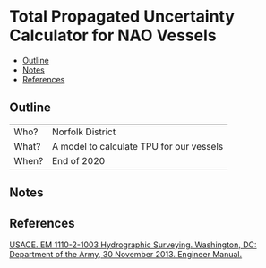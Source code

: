 # Total Propagated Uncertainty Calculator for NAO Vessels

- [Outline](#outline)
- [Notes](#notes)
- [References](#references)

## Outline

|       |                                          |
| ----- | ---------------------------------------- |
| Who?  | Norfolk District                         |
| What? | A model to calculate TPU for our vessels |
| When? | End of 2020                              |

## Notes

## References

[USACE. EM 1110-2-1003 Hydrographic Surveying. Washington, DC: Department of the Army, 30 November 2013. Engineer Manual.](https://www.publications.usace.army.mil/Portals/76/Publications/EngineerManuals/EM_1110-2-1003.pdf?ver=2014-01-06-155809-307_)
